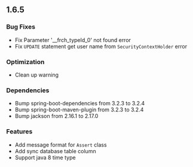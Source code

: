 ## 1.6.5

### Bug Fixes

 * Fix Parameter '__frch_typeId_0' not found error
 * Fix `UPDATE` statement get user name from `SecurityContextHolder` error

### Optimization

 * Clean up warning

### Dependencies

 * Bump spring-boot-dependencies from 3.2.3 to 3.2.4
 * Bump spring-boot-maven-plugin from 3.2.3 to 3.2.4
 * Bump jackson from 2.16.1 to 2.17.0

### Features

 * Add message format for `Assert` class
 * Add sync database table column
 * Support java 8 time type
